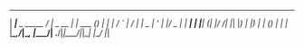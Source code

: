  _____                ____        _       _ _   
| ____|__ _ _____   _/ ___| _ __ | | ___ (_) |_ 
|  _| / _` |_  / | | \___ \| '_ \| |/ _ \| | __|
| |__| (_| |/ /| |_| |___) | |_) | | (_) | | |_ 
|_____\__,_/___|\__, |____/| .__/|_|\___/|_|\__|
                |___/      |_|                  

